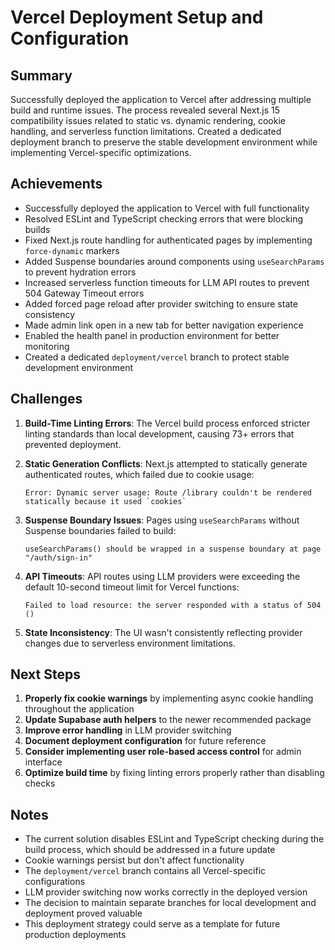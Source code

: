 # Vercel Deployment Setup and Configuration

## Summary
Successfully deployed the application to Vercel after addressing multiple build and runtime issues. The process revealed several Next.js 15 compatibility issues related to static vs. dynamic rendering, cookie handling, and serverless function limitations. Created a dedicated deployment branch to preserve the stable development environment while implementing Vercel-specific optimizations.

## Achievements
- Successfully deployed the application to Vercel with full functionality
- Resolved ESLint and TypeScript checking errors that were blocking builds
- Fixed Next.js route handling for authenticated pages by implementing `force-dynamic` markers
- Added Suspense boundaries around components using `useSearchParams` to prevent hydration errors
- Increased serverless function timeouts for LLM API routes to prevent 504 Gateway Timeout errors
- Added forced page reload after provider switching to ensure state consistency
- Made admin link open in a new tab for better navigation experience
- Enabled the health panel in production environment for better monitoring
- Created a dedicated `deployment/vercel` branch to protect stable development environment

## Challenges
1. **Build-Time Linting Errors**: The Vercel build process enforced stricter linting standards than local development, causing 73+ errors that prevented deployment.

2. **Static Generation Conflicts**: Next.js attempted to statically generate authenticated routes, which failed due to cookie usage:
   ```
   Error: Dynamic server usage: Route /library couldn't be rendered statically because it used `cookies`
   ```

3. **Suspense Boundary Issues**: Pages using `useSearchParams` without Suspense boundaries failed to build:
   ```
   useSearchParams() should be wrapped in a suspense boundary at page "/auth/sign-in"
   ```

4. **API Timeouts**: API routes using LLM providers were exceeding the default 10-second timeout limit for Vercel functions:
   ```
   Failed to load resource: the server responded with a status of 504 ()
   ```

5. **State Inconsistency**: The UI wasn't consistently reflecting provider changes due to serverless environment limitations.

## Next Steps
1. **Properly fix cookie warnings** by implementing async cookie handling throughout the application
2. **Update Supabase auth helpers** to the newer recommended package
3. **Improve error handling** in LLM provider switching
4. **Document deployment configuration** for future reference
5. **Consider implementing user role-based access control** for admin interface
6. **Optimize build time** by fixing linting errors properly rather than disabling checks

## Notes
- The current solution disables ESLint and TypeScript checking during the build process, which should be addressed in a future update
- Cookie warnings persist but don't affect functionality
- The `deployment/vercel` branch contains all Vercel-specific configurations
- LLM provider switching now works correctly in the deployed version
- The decision to maintain separate branches for local development and deployment proved valuable
- This deployment strategy could serve as a template for future production deployments 